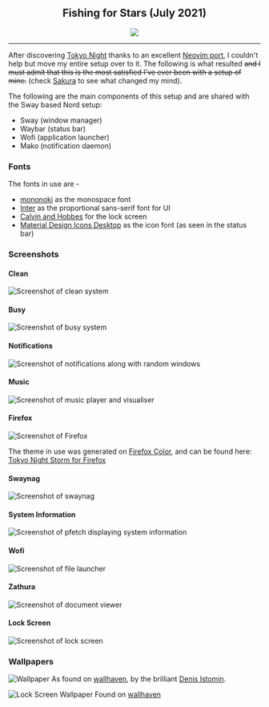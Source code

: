 <p align="center">
  <h2 align="center">Fishing for Stars (July 2021)</h2>
</p>

<p align="center">
    <a href="https://github.com/enkia/tokyo-night-vscode-theme">
        <img src="https://img.shields.io/static/v1?label=Inspired%20By&message=Tokyo%20Night&color=7aa2f7&style=for-the-badge&labelColor=24283b" />
    </a>
</p>

--- 

After discovering [Tokyo Night](https://github.com/enkia/tokyo-night-vscode-theme) thanks to an excellent [Neovim port](https://github.com/folke/tokyonight.nvim), I couldn't help but move my entire setup over to it. The following is what resulted ~~and I must admit that this is the most satisfied I've ever been with a setup of mine.~~ (check [Sakura](https://github.com/lokesh-krishna/dotfiles/tree/main/mountain/) to see what changed my mind).

The following are the main components of this setup and are shared with the Sway based Nord setup:
- Sway (window manager)
- Waybar (status bar)
- Wofi (application launcher)
- Mako (notification daemon)

### Fonts
The fonts in use are -
- [mononoki](https://github.com/ryanoasis/nerd-fonts/tree/master/patched-fonts/Mononoki) as the monospace font
- [Inter](https://github.com/rsms/inter) as the proportional sans-serif font for UI
- [Calvin and Hobbes](https://www.dafont.com/calvin-and-hobbes.font) for the lock screen
- [Material Design Icons Desktop](https://github.com/Templarian/MaterialDesign-Font) as the icon font (as seen in the status bar)

### Screenshots
#### Clean
![Screenshot of clean system](/tokyo-night/images/clean.png)
#### Busy
![Screenshot of busy system](/tokyo-night/images/busy.png)
#### Notifications
![Screenshot of notifications along with random windows](/tokyo-night/images/mako.png)
#### Music
![Screenshot of music player and visualiser](/tokyo-night/images/music.png)
#### Firefox
![Screenshot of Firefox](/tokyo-night/images/firefox.png)

The theme in use was generated on [Firefox Color](https://color.firefox.com), and can be found here: [Tokyo Night Storm for Firefox](https://color.firefox.com/?theme=XQAAAAKPAgAAAAAAAABBqYhm849SCicxcUJJ2CuG_ebZUZXOFqpMUXOqPCZ36qSRJkXN52FbbTjiyK1MWFJNETZQ0wYF4uVCIywstutBMeAW7Obsj80UcPJQAnIVpdPOctZ5qwuxzdELFY4rFOFPOTJ56RTVDwA4OBpstebirCu7hY0081_kMAs5kyLOhcBXVznGEJZ8hLEKcsRDWIpmds_f9Bz4MLMjGF7kJmKEH1RnLL_dJvGnMgclfyzqTqHxYRhUWrgMfQmbcvGavbRFEetLZGVRbQ5P8k0F0PyfAFgTc6TBQIiKVQa2zX8gZ3Gru31J5KGfZrIaMw2B-eKScfJjrqEILop2n4DLLEe_lqL3ujDgM0Uv8i9nwGVvvQNj_vGGxQ)

#### Swaynag
![Screenshot of swaynag](/tokyo-night/images/swaynag.png)
#### System Information
![Screenshot of pfetch displaying system information](/tokyo-night/images/sysinfo.png)
#### Wofi
![Screenshot of file launcher](/tokyo-night/images/wofi.png)
#### Zathura
![Screenshot of document viewer](/tokyo-night/images/zathura.png)
#### Lock Screen
![Screenshot of lock screen](/tokyo-night/images/lockscreen.png)

### Wallpapers
![Wallpaper](/tokyo-night/images/wallpaper.png)
As found on [wallhaven](https://wallhaven.cc/w/wq1wlr), by the brilliant [Denis Istomin](https://www.artstation.com/istomin_denis).

![Lock Screen Wallpaper](/tokyo-night/images/lock-wallpaper.jpg)
Found on [wallhaven](https://wallhaven.cc/w/ne8ylo)
